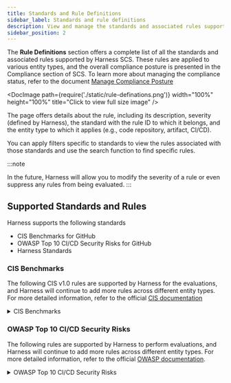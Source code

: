 ```yaml
---
title: Standards and Rule Definitions
sidebar_label: Standards and rule definitions
description: View and manage the standards and associated rules supported by Harness SCS
sidebar_position: 2
---
```


The **Rule Definitions** section offers a complete list of all the standards and associated rules supported by Harness SCS. These rules are applied to various entity types, and the overall compliance posture is presented in the Compliance section of SCS. To learn more about managing the compliance status, refer to the document [Manage Compliance Posture](./manage-compliance-posture)

<DocImage path={require('./static/rule-definations.png')} width="100%" height="100%" title="Click to view full size image" />

The page offers details about the rule, including its description, severity (defined by Harness), the standard with the rule ID to which it belongs, and the entity type to which it applies (e.g., code repository, artifact, CI/CD).

You can apply filters specific to standards to view the rules associated with those standards and use the search function to find specific rules.

:::note

In the future, Harness will allow you to modify the severity of a rule or even suppress any rules from being evaluated.
:::

## Supported Standards and Rules

Harness supports the following standards

* CIS Benchmarks for GitHub
* OWASP Top 10 CI/CD Security Risks for GitHub
* Harness Standards


### CIS Benchmarks

The following CIS v1.0 rules are supported by Harness for the evaluations, and Harness will continue to add more rules across different entity types. For more detailed information, refer to the official [CIS documentation](https://www.cisecurity.org/benchmark/software-supply-chain-security) 

<details>
<summary>CIS Benchmarks</summary>

### Source Code

| Rule ID  | Name                                                  | Platform | Entity |
|----------|-------------------------------------------------------|----------|--------|
| 1.1.3    | Automated Approval of Code Changes                    | GitHub   | Code   |
| 1.1.4    | Dismissal of Previous Approvals on Updates            | GitHub   | Code   |
| 1.1.5    | Restricted Dismissal of Code Change Reviews           | GitHub   | Code   |
| 1.1.6    | Code Owners for Sensitive Code                        | GitHub   | Code   |
| 1.1.7    | Code Owner’s Review Requirement                       | GitHub   | Code   |
| 1.1.8    | Periodic Inactive Branch Reviews                      | GitHub   | Code   |
| 1.1.9    | Checks Passing Before Merging New Code                | GitHub   | Code   |
| 1.1.10   | Up-to-Date Open Git Branches                          | GitHub   | Code   |
| 1.1.11   | Resolved Comments Before Merging                      | GitHub   | Code   |
| 1.1.12   | Verification of Signed Commits for New Changes Before Merging | GitHub   | Code   |
| 1.1.13   | Linear History Requirement                            | GitHub   | Code   |
| 1.1.14   | Enforced Branch Protection Rules for Administrators    | GitHub   | Code   |
| 1.1.15   | Restricted Pushing/Merging of New Code                | GitHub   | Code   |
| 1.1.16   | Denied Force Pushing Code to Branches                 | GitHub   | Code   |
| 1.1.17   | Denied Branch Deletions                               | GitHub   | Code   |
| 1.2.1    | SECURITY.md in Public Repositories                    | GitHub   | Code   |
| 1.2.2    | Limited Repository Creation                          | GitHub   | Code   |
| 1.2.3    | Limited Repository Deletion                           | GitHub   | Code   |
| 1.2.4    | Limited Issue Deletion                                | GitHub   | Code   |
| 1.3.1    | Periodic Review and Removal of Inactive Users         | GitHub   | Code   |
| 1.3.3    | Minimum Number of Administrators Set for the Organization | GitHub   | Code   |
| 1.3.5    | Organization-Wide MFA Requirement                     | GitHub   | Code   |
| 1.3.7    | Two Administrators Set for Each Repository            | GitHub   | Code   |
| 1.3.8    | Strict Base Permissions Set for Repositories          | GitHub   | Code   |
| 1.3.9    | Organization Identity Confirmed with “Verified” Badge | GitHub   | Code   |

### Build Pipelines

| Rule ID  | Name                                                     | Platform | Entity |
|----------|----------------------------------------------------------|----------|--------|
| 2.3.1    | Definition of All Build Steps as Code                    | GitHub    | CI/CD  |
| 2.3.5    | Minimized Access to Build Process Triggering             | GitHub    | CI/CD  |
| 2.3.7    | Automated Vulnerability Scanning for Pipelines           | GitHub    | CI/CD  |
| 2.3.8    | Automated Scanning for Sensitive Data in Pipeline Files  | GitHub    | CI/CD  |
| 2.4.2    | Locking of All External Dependencies Used in the Build Process | GitHub    | CI/CD  |
| 2.4.6    | Production of SBOM in Pipeline Steps                     | GitHub    | CI/CD  |

### Dependencies

| Rule ID  | Name                                                        | Platform | Entity   |
|----------|-------------------------------------------------------------|----------|----------|
| 3.1.7    | Pinning of Dependencies to Specific, Verified Versions       | GitHub    | CI/CD    |
| 3.2.2    | Automatic Scanning for Known Vulnerabilities in Packages     | GitHub    | CI/CD    |
| 3.2.3    | Automatic Scanning for License Implications in Packages      | GitHub    | CI/CD    |

### Artifacts

| Rule ID  | Name                                             | Platform  | Entity   |
|----------|--------------------------------------------------|-----------|----------|
| 4.2.3    | MFA for User Access to the Package Registry      | GitHub| Artifacts|
| 4.2.5    | Revocation of Anonymous Access to Artifacts      | GitHub | Artifacts|
| 4.3.4    | Security of Webhooks in the Package Registry     | GitHub | Artifacts|

</details>

### OWASP Top 10 CI/CD Security Risks
The following rules are supported by Harness to perform evaluations, and Harness will continue to add more rules across different entity types. For more detailed information, refer to the official [OWASP documentation](https://owasp.org/www-project-top-10-ci-cd-security-risks/).

<details>
<summary>OWASP Top 10 CI/CD Security Risks</summary>

### CICD-SEC-1: Insufficient Flow Control Mechanisms

| Rule ID | Name                                                                 | Platform | Entity | Severity |
|---------|----------------------------------------------------------------------|----------|--------|----------|
| 1.1.3   | Automated Approval of Code Changes                                    | GitHub   | SCM    | MEDIUM   |
| 1.1.4   | Dismissal of Previous Approvals on Updates                            | GitHub   | SCM    | HIGH     |
| 1.1.5   | Restricted Dismissal of Code Change Reviews                           | GitHub   | SCM    | HIGH     |
| 1.1.6   | Code Owners Removed in GitHub repository                              | GitHub   | SCM    | HIGH     |
| 1.1.7   | Code owners reviews are not required in GitHub before merging         | GitHub   | SCM    | MEDIUM   |
| 1.1.9   | Checks Passing Before Merging New Code                                | GitHub   | SCM    | HIGH     |
| 1.1.10  | Up-to-Date Open Git Branches                                          | GitHub   | SCM    | HIGH     |
| 1.1.11  | Resolved Comments Before Merging                                      | GitHub   | SCM    | LOW      |
| 1.1.13  | Linear History Requirement                                            | GitHub   | SCM    | LOW      |
| 1.1.14  | Enforced Branch Protection Rules for Administrators                   | GitHub   | SCM    | HIGH     |
| 1.1.15  | Restricted Pushing/Merging of New Code                                | GitHub   | SCM    | CRITICAL |
| 1.1.17  | Denied Branch Deletions                                               | GitHub   | SCM    | CRITICAL |
| 1.2.8   | Required reviews can be bypassed using GitHub Actions at Org level    | GitHub   | SCM    | HIGH     |
| 1.2.9   | Required reviews can be bypassed using GitHub Actions at Repo level   | GitHub   | SCM    | HIGH     |
| 1.3.9   | Organization Identity Confirmed with “Verified” Badge                 | GitHub   | SCM    | SCM      |
| 1.2.12  | Auto-merged enabled on the repository                                 | GitHub   | SCM    | HIGH     |

### CICD-SEC-2: Inadequate Identity and Access Management

| Rule ID | Name                                               | Platform | Entity | Severity |
|---------------------------|----------------------------------------------------|----------|--------|----------|
| 1.3.1                     | Excessive user permissions to a GitHub repository  | GitHub   | SCM    | HIGH     |
| 1.3.5                     | GitHub User account is missing 2FA                 | GitHub   | SCM    | HIGH     |
| 1.3.10                    | GitHub inactive user account programmatic credentials | GitHub   | SCM    | MEDIUM   |
| 1.1.12                    | Verification of Signed Commits for New Changes Before Merging | GitHub   | SCM    | LOW      |
| 1.1.16                    | Denied Force Pushing Code to Branches              | GitHub   | SCM    | LOW      |
| 1.2.15                    | Any organization member in GitHub can create private repositories | GitHub   | SCM    | LOW      |
| 1.2.13                    | GitHub organization members can create public repositories | GitHub   | SCM    | LOW      |
| 1.2.18                    | GitHub repository webhook SSL verification is disabled | GitHub   | SCM    | LOW      |
| 1.3.12                    | GitHub deploy key has a weak SSH signature         | GitHub   | SCM    | LOW      |
| 1.2.19                    | GitHub organization webhook SSL verification is disabled | GitHub   | SCM    | LOW      |
| 1.3.11                    | Unrotated GitHub deploy keys                       | GitHub   | SCM    | LOW      |

### CICD-SEC-4: Poisoned Pipeline Execution (PPE)
| Rule ID | Name                                                 | Platform | Entity | Severity |
|---------|------------------------------------------------------|----------|--------|----------|
| 1.2.6   | Forking of private repositories in the GitHub organization is allowed | GitHub   | SCM    | MEDIUM   |
| 1.2.7   | Forking of a private GitHub repository is allowed     | GitHub   | SCM    | MEDIUM   |
| 2.1.5   | Pipeline vulnerable to command injection     | GitHub   | CI/CD    | High   |

### CICD-SEC-5: Insufficient PBAC (Pipeline-Based Access Controls)

| Rule ID  | Name                                                                   | Platform | Entity | Severity |
|----------|------------------------------------------------------------------------|----------|--------|----------|
| 1.2.5    | Default GitHub Actions workflow permissions in the organization set to 'read and write' | GitHub   | SCM    | MEDIUM   |
| 1.2.14   | Default GitHub Actions workflow permissions in the repository set to 'read and write'  | GitHub   | SCM    | MEDIUM   |
| 1.3.13   | GitHub deploy keys assigned with write permissions                     | GitHub   | SCM    | LOW      |

### CICD-SEC-6: Insufficient Credential Hygiene

| Rule ID  | Name                                                | Platform | Entity | Severity |
|----------|-----------------------------------------------------|----------|--------|----------|
| 1.2.20   | GitHub organization secret not scoped               | GitHub   | SCM    | MEDIUM   |
| 1.2.10   | Unrotated organization secrets in GitHub Actions     | GitHub   | SCM    | MEDIUM   |
| 1.2.11   | Unrotated repository secrets in GitHub Actions       | GitHub   | SCM    | MEDIUM   |
| 2.1.6   | Possible secrets baked into docker image layers       | GitHub   | CI/CD    | MEDIUM   |


### CICD-SEC-8: Ungoverned Usage of 3rd Party Services

| Rule ID | Name                                                 | Platform | Entity | Severity |
|---------------------------|------------------------------------------------------|----------|--------|----------|
| 1.2.16                    | Unrestricted usage of GitHub Actions allowed across the organization | GitHub   | SCM    | HIGH     |
| 1.2.17                    | Unrestricted usage of GitHub Actions allowed in the repository      | GitHub   | SCM    | HIGH     |
| 2.4.2                     | Unpinned GitHub Actions                                           | GitHub   | CI/CD  | MEDIUM   |

</details>

<!-- ### Harness Standards
The following rules are defined by Harness
<details>
<summary>Harness Standards</summary>
| Rule ID  | Name                                                | Platform | Entity | Severity |
|----------|-----------------------------------------------------|----------|--------|----------|
| 2.1.7   | Authorization not enforced for custom triggers        | Harness   | CI/CD    | High   |


</details> -->